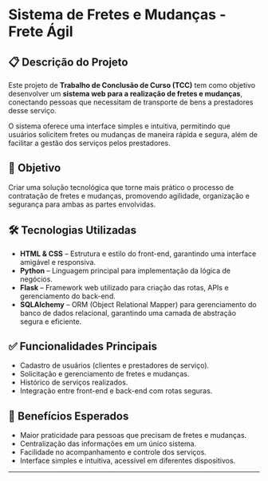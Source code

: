 # Sistema de Fretes e Mudanças - Frete Ágil

## 📋 Descrição do Projeto  
Este projeto de **Trabalho de Conclusão de Curso (TCC)** tem como objetivo desenvolver um **sistema web para a realização de fretes e mudanças**, conectando pessoas que necessitam de transporte de bens a prestadores desse serviço.  

O sistema oferece uma interface simples e intuitiva, permitindo que usuários solicitem fretes ou mudanças de maneira rápida e segura, além de facilitar a gestão dos serviços pelos prestadores.  

## 🎯 Objetivo  
Criar uma solução tecnológica que torne mais prático o processo de contratação de fretes e mudanças, promovendo agilidade, organização e segurança para ambas as partes envolvidas.  

## 🛠️ Tecnologias Utilizadas  
- **HTML & CSS** – Estrutura e estilo do front-end, garantindo uma interface amigável e responsiva.  
- **Python** – Linguagem principal para implementação da lógica de negócios.  
- **Flask** – Framework web utilizado para criação das rotas, APIs e gerenciamento do back-end.  
- **SQLAlchemy** – ORM (Object Relational Mapper) para gerenciamento do banco de dados relacional, garantindo uma camada de abstração segura e eficiente.  

## ✅ Funcionalidades Principais  
- Cadastro de usuários (clientes e prestadores de serviço).  
- Solicitação e gerenciamento de fretes e mudanças.  
- Histórico de serviços realizados.  
- Integração entre front-end e back-end com rotas seguras.  

## 🚀 Benefícios Esperados  
- Maior praticidade para pessoas que precisam de fretes e mudanças.  
- Centralização das informações em um único sistema.  
- Facilidade no acompanhamento e controle dos serviços.  
- Interface simples e intuitiva, acessível em diferentes dispositivos.  

---

